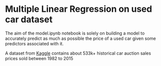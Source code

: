 # Multiple Linear Regression on used car dataset
The aim of the model.ipynb notebook is solely on building a model to accurately predict as much as possible the price of a used car given some predictors associated with it.

A dataset from [Kaggle](https://www.kaggle.com/datasets/tunguz/used-car-auction-prices) contains about 533k+ historical car auction sales prices sold between 1982 to 2015

 
